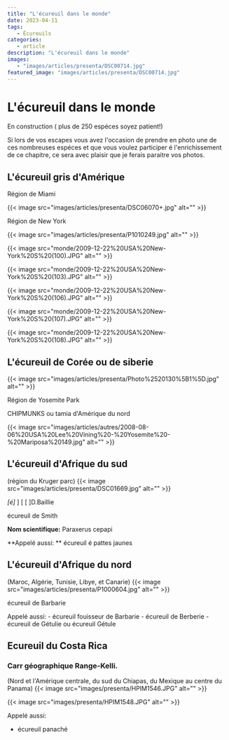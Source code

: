```yaml
---
title: "L'écureuil dans le monde"
date: 2023-04-11
tags: 
   - Écureuils
categories:
   - article
description: "L'écureuil dans le monde"
images:
   - "images/articles/presenta/DSC00714.jpg"
featured_image: "images/articles/presenta/DSC00714.jpg"
---
```


# L'écureuil dans le monde


En construction ( plus de 250 espéces soyez patient!)

Si lors de vos escapes vous avez l'occasion de prendre en photo une de ces nombreuses espéces et que vous voulez participer é l'enrichissement de ce chapitre, ce sera avec plaisir que je ferais paraitre vos photos.

## L'écureuil gris d'Amérique 

Région de Miami 

{{< image src="images/articles/presenta/DSC06070+.jpg" alt="" >}} 

Région de New York 

{{< image src="images/articles/presenta/P1010249.jpg" alt="" >}} 


{{< image src="monde/2009-12-22%20USA%20New-York%20S%20(100).JPG" alt="" >}} 

{{< image src="monde/2009-12-22%20USA%20New-York%20S%20(103).JPG" alt="" >}} 

{{< image src="monde/2009-12-22%20USA%20New-York%20S%20(106).JPG" alt="" >}} 

{{< image src="monde/2009-12-22%20USA%20New-York%20S%20(107).JPG" alt="" >}} 

{{< image src="monde/2009-12-22%20USA%20New-York%20S%20(108).JPG" alt="" >}} 


## L'écureuil de Corée ou de siberie 

{{< image src="images/articles/presenta/Photo%2520130%5B1%5D.jpg" alt="" >}} 

Région de Yosemite Park 

CHIPMUNKS ou tamia d'Amérique du nord 

{{< image src="images/articles/autres/2008-08-06%20USA%20Lee%20Vining%20-%20Yosemite%20-%20Mariposa%20149.jpg" alt="" >}} 


## L'écureuil d'Afrique du sud 

(région du Kruger parc) 
{{< image src="images/articles/presenta/DSC01669.jpg" alt="" >}} 

*[é]* ] [ [ ]D.Baillie 

écureuil de Smith 

**Nom scientifique:** Paraxerus cepapi 

**Appelé aussi: ** écureuil é pattes jaunes   

## L'écureuil d'Afrique du nord 

(Maroc, Algérie, Tunisie, Libye, et Canarie) 
{{< image src="images/articles/presenta/P1000604.jpg" alt="" >}} 

écureuil de Barbarie 

Appelé aussi: 
    - écureuil fouisseur de Barbarie 
    - écureuil de Berberie 
    - écureuil de Gétulie ou écureuil Gétule 

## Ecureuil du Costa Rica 

### Carr géographique Range-Kelli. 

(Nord et l'Amérique centrale, du sud du Chiapas, du Mexique au centre du Panama) 
{{< image src="images/presenta/HPIM1546.JPG" alt="" >}} 

{{< image src="images/presenta/HPIM1548.JPG" alt="" >}} 



Appelé aussi: 
- écureuil panaché
